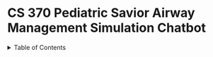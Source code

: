 # CS 370 Pediatric Savior Airway Management Simulation Chatbot

<details>
  <summary>Table of Contents</summary>
  <ol>
    <li><a href="#overview-of-the-project">Overview of the Project</a></li>
    <li><a href="#user-guide">User Guide</a>
      <ul>
        <li><a href="#guide-for-residents">Guide For Residents</a>
          <ul>
            <li><a href="#sign-up-sign-in1">Sign-Up/Sign-In</a></li>
            <li><a href="#airway-management-assistant1">Airway Management Assistant</a></li>
          </ul>
        </li>
        <li><a href="#guide-for-researchers">Guide For Researchers</a>
          <ul>
            <li><a href="#sign-up-sign-in2">Sign-Up/Sign-In</a></li>
            <li><a href="#airway-management-assistant2">Airway Management Assistant</a></li>
            <li><a href="#data-collection">Data Collection</a></li>
            <li><a href="#chat-history">Chat History</a></li>
          </ul>
        </li>
      </ul>
    </li>
    <li><a href="#frontend-design">FrontEnd Design</a>
      <ul>
        <li><a href="#react-framework-chatbot-interface">React Framework ChatBot Interface Design</a></li>
        <li><a href="#data-collection-page-design">Data Collection Page Design</a></li>
        <li><a href="#chat-history-design">Chat History Design</a></li>
        <li><a href="#authentication-with-auth0">Authentication With Auth0</a></li>
      </ul>
    </li>
    <li><a href="#backend-design">BackEnd Design</a>
      <ul>
        <li><a href="#mongodb-database">MongoDB Database</a></li>
        <li><a href="#gpt-training">GPT Training</a></li>
      </ul>
    </li>
    <li><a href="#aws-hosting">AWS Hosting</a>
      <ul>
        <li><a href="#backend-hosting-aws-elastic-beanstalk">Backend Hosting - AWS Elastic Beanstalk</a></li>
        <li><a href="#frontend-hosting">FrontEnd Hosting</a></li>
        <li><a href="#Obtaining-SSL-Certificate-and-Domain Purchases">Obtaining SSL Certificate and Domain Purchases</a></li>
        <li><a href="#Adding-SSL-Certificate-and-DNS-Configuration">Adding SSL Certificate and DNS Configuration</a></li>


## Overview of the Project
<p>This section will provide a comprehensive overview of the Pediatric Savior Airway Management Simulation Chatbot project, including its objectives, scope, and impact on pediatric care training.</p>

## User Guide
### Guide For Residents
#### Sign-Up/Sign-In

<a name="sign-up-sign-in1"></a>

<p>Instructions for residents to sign up and sign in to the system.</p>

#### Airway Management Assistant

<a name="airway-management-assistant1"></a>

<p>Details on how residents can use the airway management assistant feature.</p>

### Guide For Researchers

<a name="sign-up-sign-in2"></a>

#### Sign-Up/Sign-In
<p>Instructions for researchers to sign up and sign in to the system.</p>

#### Airway Management Assistant

<a name="airway-management-assistant2"></a>

<p>Explanation of how the airway management assistant supports researchers.</p>

#### Data Collection
<p>Guidelines on how researchers can collect and manage data.</p>

#### Chat History
<p>Information on accessing and utilizing chat history for research purposes.</p>

## FrontEnd Design
<a name="react-framework-chatbot-interface"></a>

### React Framework ChatBot Interface Design

The `ChatbotUi` component is designed to facilitate interactive conversations with a ChatGPT-like model by managing message exchanges and dynamic content within a chat interface.

#### State Management
The component leverages React's `useState` hook to manage various states:
- `messages`: An array of message objects representing the conversation history.
- `userInput`: The current text input from the user.
- `isLoading`: Indicates whether the chatbot is generating a response.
- `loading`: Tracks the initialization status of the chatbot.

#### Key Functionalities
- **Message Handling**: Users can send messages through an input form, which are then processed by a backend server. Responses from the chatbot, including text and images, are fetched and displayed in the chat window.
- **Image Fetching**: If a response includes an image reference, the component fetches and displays this image as part of the conversation.
- **Conversation Initialization and Reset**: Provides functionality to reset the chat to a clean state and reinitialize the conversation.
- **Automatic Scrolling and Session Storage**: Implements automatic scrolling to the latest messages and stores the conversation history in session storage to preserve chat state across page reloads.

#### Effects and Refs
- **Auto-scroll Effect**: Uses `useEffect` to automatically scroll the chat window to the latest message when the `messages` array is updated.
- **Session Storage Effect**: Another `useEffect` ensures the conversation history is either retrieved from session storage or initialized afresh when the component mounts.
- **Chat Window Reference**: Utilizes `useRef` to reference the chat window DOM element for auto-scrolling functionalities.

#### User Interface
- **Chat Window**: Displays messages as either text or images, with visual differentiation between user and bot messages.
- **Input Form**: Includes text input for messages, a submit button to send messages, and a reset button to clear the chat history.
- **Loading Indicators**: Displays visual indicators during chatbot response generation and initialization, enhancing the interactive experience.

### Data Collection Page Design
Designed to manage complex forms for collecting detailed medical scenario data, utilizing React's state management capabilities.

#### State Management
- `formData` for storing detailed patient and scenario information.
- `phases` for managing an array of medical phases, each containing specific medical data.
- `isSubmitting` to control the submission process and prevent duplicate submissions.

#### Form Handling Functions
- `handleChange` updates nested fields within `formData`.
- `handlePhaseChange` updates nested fields within a specific phase in the `phases` array based on user interaction.
- `addPhase` allows users to dynamically add new phases to the form.
- `handleSubmit` handles form submission, sending data to a server and managing the submission status.

#### User Interface
The form is divided into multiple sections to input various types of data:
- Scenario outlines and objectives.
- Patient basic information and medical history.
- Detailed inputs for each phase including vital signs and medical procedures.
Dynamic form sections allow for the addition of new phases as needed.
Submission controls include buttons for adding phases and submitting the entire form.

#### Interaction
Users can input and edit data across various nested fields and dynamically add more phases as required. The form provides comprehensive data collection capabilities with structured input handling for complex scenarios, making it suitable for detailed medical data entry tasks.

### Chat History Design
Fetches and displays chat history based on user inputs using React framework.

#### State Management
The component maintains several pieces of state:
- `participantID`: Stores the inputted participant ID.
- `dateFilter`: Holds the selected date to filter the chat history.
- `chatHistory`: Contains the fetched chat conversations, organized by date.
- `error`: Captures and displays any errors during the chat data fetching process.

#### Event Handlers
- **handleParticipantIDChange**: Updates the `participantID` state with the user's input.
- **handleDateChange**: Sets the `dateFilter` state based on the user's date selection.

#### Data Fetching and Processing
- **fetchChatHistory**: An asynchronous function that:
  - Retrieves chat history data from a specified endpoint using the participant ID.
  - Processes this data to group messages by their respective dates.
  - Applies a date filter if specified.
  - Handles any errors by setting the `error` state.

#### Rendering
The component renders the following UI elements:
- **Input Fields**: For entering the participant ID and selecting a date filter.
- **Fetch Button**: Triggers the chat history fetching process.
- **Error Display**: Conditionally shown if an error occurs during data fetching.
- **Chat Logs**: Displays the chat history, grouped by date, if available.

### Authentication With Auth0
<p>Overview of how Auth0 is used for authentication in the frontend.</p>

## BackEnd Design
### MongoDB Database
<p>Description of the MongoDB database setup and schema used for the project.</p>

### Connecting to OpenAI API & Prompt-tuning
We utilize OpenAI's [Assistants API](https://platform.openai.com/docs/assistants/overview) for generating conversations. This API offers more versatility and advanced features compared to the [Chat Completions API](https://platform.openai.com/docs/guides/text-generation/chat-completions-api), such as file searching and function execution capabilities. Despite not deploying these sophisticated functions in the initial stage, planning for future scalability is crucial as the project evolves beyond our immediate work.

While Assistants API works with variants of both GPT-3.5 and GPT-4, we use gpt-4-turbo-preview for best performance. We initialized the assistant by specifying the model that we choose and the instructions. For each conversation that the user starts, we initialize a [Thread](https://platform.openai.com/docs/api-reference/threads) and for each user input, we [Run](https://platform.openai.com/docs/api-reference/runs) the assistant on that thread to get the model output. We implemented a wait_on_run function to check whether a run is complete at 0.5s intervals, and we return the model output to the user whenever the run is complete. 

To mitigate instances of inaccurate or "hallucinated" responses, we enhance the user's query by appending the case description. This refinement directs the AI to concentrate on relevant topics, minimizing the likelihood of generating off-topic or erroneous content. However, it is important to acknowledge that completely eliminating AI-generated inaccuracies is currently unachievable. Given that case descriptions cannot encapsulate every detail or anticipate all potential inquiries, reliance on the AI's intrinsic knowledge base is sometimes necessary, which may inadvertently introduce hallucinations.

In the GPT instruction, we explain the structure of the case descriptions and explicitly instruct the GPT how to use them to engage in conversations with the user. As the result of continual experimentation and adjustment, we now come to a proficient GPT that acts like an instructor to teach residents about the Bag Mask Ventilation process. Nonetheless, perfecting prompt-tuning is an ongoing endeavor, heavily reliant on receiving user feedback. To facilitate continuous improvement, we have established a prompt-tuning interface, granting administrative users the flexibility to refine prompts as needed.

## AWS Hosting

Our final product is hosted on the Internet to allow public access utilizing AWS as our intermediary. In particular, we utilized 2 services offerred by AWS: Amazon S3 bucket and Amazon Elastic Beanstalk. Each service is responsible for different roles which are specified below.

Here is the heuristic between how these 2 services interact with each other:

1.  **AWS Elastic Beanstalk**: This service allows you to deploy and scale web applications and services quickly. You can upload your application code to Elastic Beanstalk, and it automatically takes care of deployment details like capacity provisioning, load balancing, auto-scaling, and health monitoring. It supports a range of programming languages and integrates with services such as EC2 and Elastic Load Balancing, making it easier to manage applications without deep knowledge of the infrastructure ([Amazon Web Services](https://aws.amazon.com/elasticbeanstalk/)) ([AWS Documentation](https://docs.aws.amazon.com/elasticbeanstalk/latest/dg/Welcome.html)) ([Amazon Web Services](https://aws.amazon.com/elasticbeanstalk/details/)).
2.   **Amazon S3 Bucket Static Website Hosting**: This service enables you to host a static website on Amazon S3. By enabling this feature on an S3 bucket, you can serve static content (HTML, CSS, JavaScript, images) directly from S3, a highly durable and available storage service. It simplifies web hosting without the need for a server, since S3 can deliver the content directly to the web browser ([Amazon Web Services](https://aws.amazon.com/elasticbeanstalk/details/)).
3.  **Amazon Route 53 Domain Name Purchases**: Amazon Route 53 is a scalable and highly available Domain Name System (DNS) web service. It not only routes users to your internet applications by translating domain names into IP addresses but also allows you to purchase and manage domain names. Through Route 53, you can buy domain names and automatically configure DNS settings for them ([Amazon Web Services](https://aws.amazon.com/elasticbeanstalk/details/)).
4.   **Amazon CloudFront**: This is a fast content delivery network (CDN) service that securely delivers data, videos, applications, and APIs to customers globally with low latency and high transfer speeds. CloudFront integrates with other Amazon Web Services products to give developers and businesses an easy way to distribute content to end-users with no minimum usage commitments ([Amazon Web Services](https://aws.amazon.com/elasticbeanstalk/details/)).



<a name="backend-hosting-aws-elastic-beanstalk"></a>

### Backend Hosting - AWS Elastic Beanstalk
#### Preparing the Backend for Deployment

1. **Set Up Docker:**

   - Download Docker Desktop, which includes the Docker CLI tool.
   - Create a new folder for all backend-related files to prevent affecting the existing GitHub repository.

2. **Create Dockerfile:**

   - In VS Code, use the Command Palette (`Cmd+Shift+P`) and select `Docker: Add Docker Files to Workspace`.

3. **Generate `requirements.txt`:**

   - Activate a local virtual environment:

     ```bash
     python3 -m venv myenv
     source myenv/bin/activate
     ```

   - Freeze the current dependencies into `requirements.txt`:

     ```bash
     #pip3 install (whatever packages are needed for this project)
     #Current necessities:
     pip3 install pymongo
     pip3 install flask
     pip3 install openai
     pip3 install flask-cors
     pip3 install python-dotenv
     pip3 freeze > requirements.txt
     ```

4. **Build Docker Image:**

   - Ensure Docker Desktop is running.

   - Use the command:

     ```bash
     docker build -t my-flask-app .
     ```

     (Replace `my-flask-app` with your preferred image name and include the dot at the end.)

5. **Test Docker Image Locally:**

   - Run the following command:

     ```bash
     docker run -p 4999:4999 my-flask-app
     ```

6. **Set Up `gunicorn`:**

   - Add `gunicorn==20.0.4` to `requirements.txt`.

7. **Create an `env.list`:**

   - Store all the secrets and environment variables.
   - Optionally, you can add the environment variables to EBS during environment creation
   - You can also add extra environment variables after the initial creation of the environment, go to configuration on the left panel of the sidebar

8. **Modify Application Entry Point:**

   - Adjust the path to `main.py` in your application.
   - Especially the path of our instruction_text. You can leave the conversation simulation file unchanged as we have figured out a way to extract these cases from the mongodb

9. **Test Endpoint:**

   - Add a root route to `application.py` to test connectivity:

     ```python
     @app.route('/')
     def home():
         return 'Backend API is running. Use the appropriate endpoints for API functionality.'
     ```

10. **Address Port Permission Denied Issue:**

    - If encountering permission denied on a port (like 80), it may be occupied. Try another port or use sudo for privileged ports on Unix systems.
    - If you are working on port 4999, then things should be working fine.

#### Deploying with Elastic Beanstalk

1. **Upload and Deploy:**
   - Zip all the files needed for the backend and upload to AWS Elastic Beanstalk.
     - Dockerfile
     - requirements.txt
     - application.py
     - AssistantAPICall folder
     - env.list is optional if you pass the environment variable into the environment through configuration
   - Be sure to choose Dokcer as your platform when creating the environment
   - Use VPC and choose corresponding subnets
   - Go to configuration and open the elastic load balancer option and add new listener on port 443 that accepts HTTPS request. To accomplish this, you need SSL certificate and custom domain name. Check the section later for a detailed review
   - Deploy the version and verify the application is running by visiting the provided endpoint.
   - Below is a screenshot of our application versions. Each docker zip contains the files mentioned above:
     ![Application Version](https://github.com/liuximeng2/README_IMAGE/Application_Version.png)
### FrontEnd Hosting
#### Configuring Frontend with S3 Bucket

1. **Prepare Local Frontend Copy:**
   - Clone the frontend repository into a local folder. Update the API calls as necessary.
   - Updating the API call is of great importance especially after setting the backend configuration. We have api.connyzhou.com as the API entry.  You might be wondering why that is the case. This is due to that Auth0 requires HTTPS protocols. Check the SSL Certificate section for detail overview. So be sure to modify all of the fetch functions. For instance, when running on your local machine, you might be calling to http://localhost4999/submit-user-input. Modify this to https://api.conyzhou.com/submit-user-input when you are ready to upload it to S3 bucket
   
2. **Build Frontend:**
   
   - Run `npm install` and `npm run build` to create a production build. The content of this build contains the following files:
   
     Upload them all onto S3 bucket.
   
3. **Configure S3 for Hosting:**
   
   - Upload the `build` folder content to an S3 bucket.
   - Enable public access and set up static website hosting.
   
4. **Update Auth0 Callback URL:**
   - In Auth0, update the allowed callback URLs to include your S3 bucket URL.

5. **Edit Bucket Policy:**
   - Follow AWS documentation to set up the correct bucket policy. The following is the general policy to set

     ```json
     {
     	"Version": "2012-10-17",
     	"Statement": [
     		{
     			"Sid": "PublicReadGetObject",
     			"Effect": "Allow",
     			"Principal": "*",
     			"Action": "s3:GetObject",
     			"Resource": "arn:aws:s3:::ps-solve-issue/*"
     		}
     	]
     }
     ```
   
     
   
6. **Update CloudFront Distribution (if used):**
   - Be sure to clean up the previous cache whenever your S3 bucket is updated. Amazon CloudFront is basically a caching service, and it is of curcial to clean up previous cache. Tap the invalidation navigation bar, and use the wildcard "/*" to eliminate all caching.
     ![Invalidation](https://github.com/liuximeng2/README_IMAGE/Invalidation.png)

### Obtaining SSL Certificate and Domain Purchases
The rationale behind this step lies in the fact that our authentication service relies on making HTTPS request, and it would be necessary to obtain an SSL certificate to ensure it happens. In general case, HTTPS is a much safer protocal than HTTP, so we believe implementing this step is necessary. As for the services we are using, whether the static web hosting on S3 bucket or the Elastic BeanStalk, they both use HTTP protocal. In such a case, we need to purchase our own domain name. An SSL certificate can be obtained through proving your ownership of a particular website. Let us go through the process step by step:

1. **Buy a Domain:**
   - Purchase a domain from AWS Route 53 or other domain registrars.([Registering Domain Name]([https://aws.amazon.com/elasticbeanstalk/](https://docs.aws.amazon.com/Route53/latest/DeveloperGuide/domain-register.html)))

2. **Hosted Zone Configuration:**
   - A hosted zone in Route 53 is where you manage your domain's DNS records. Usually this is managed automatically by AWS. Be aware of its existence.

### Miscellaneous

- **Backend Modifications:**
  - Update the `main.py` file if there are changes in the simulation or configuration files.

- **Environment Variables:**
  - Ensure to provide the OpenAI API key and other necessary environment variables during deployment.

### Adding SSL Certificate and DNS Configuration

1. **Request SSL Certificate:**
   - Use AWS Certificate Manager (ACM) to request an SSL certificate for your custom domain.
   - Validate the domain through email or DNS validation methods.

2. **Configure DNS Records:**
   - Create an `A` record for your root domain using Alias in Route 53.
   - Set up a `CNAME` or Alias `A` record for subdomains to point to your Elastic Beanstalk environment.

3. **Attach SSL to Load Balancer:**
   - In the EC2 console, attach the ACM SSL certificate to the HTTPS listener of your load balancer.

4. **Test HTTPS Connection:**
   - Access your application using the custom domain over HTTPS to ensure the SSL certificate is working.

5. **CORS Configuration:**
   - If your frontend is on a different domain, configure CORS on your backend to accept requests from your frontend's domain.
### Chat History Design
<p>Specifics on how chat history is designed and hosted on AWS.</p>





## Authors

Contributors names and contact info

Name: Blake  
Contact:

Name: Ryan
Contact: rmeng6@emory.edu

Name: Haru  
Contact: hche475@emory.edu

Name: Chloe Liu
Contact: zliu468@emory.edu

Name: Simon Liu  
Contact: 

Name: Zhaoliang Chen  
Contact: david.chen2@emory.edu

Name: Junyi (Conny) Zhou  
Contact: junyi.zhou@emory.edu







## License

This project is licensed under the [NAME HERE] License - see the LICENSE.md file for details

## Acknowledgments

Inspiration, code snippets, etc.
* [awesome-readme](https://github.com/matiassingers/awesome-readme)
* [PurpleBooth](https://gist.github.com/PurpleBooth/109311bb0361f32d87a2)
* [dbader](https://github.com/dbader/readme-template)
* [zenorocha](https://gist.github.com/zenorocha/4526327)
* [fvcproductions](https://gist.github.com/fvcproductions/1bfc2d4aecb01a834b46)
